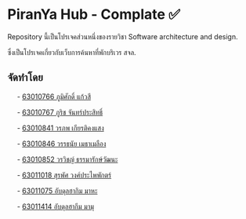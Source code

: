 # PiranYa Hub - Complate ✅

Repository นี้เป็นโปรเจคส่วนหนึ่งของรายวิชา Software architecture and design.

ซึ่งเป็นโปรเจคเกี่ยวกับเว็บการค้นหาที่พักบริเวร สจล.

## จัดทำโดย
&nbsp;&nbsp;&nbsp;&nbsp;&nbsp;-&nbsp;[63010766  ภูมิศักดิ์  แก้วสี](https://github.com/poomsakk)

&nbsp;&nbsp;&nbsp;&nbsp;&nbsp;-&nbsp;[63010767  ภูริช  จันทร์ประสิทธิ์](https://github.com/Phurich63010767)

&nbsp;&nbsp;&nbsp;&nbsp;&nbsp;-&nbsp;[63010841  วรภพ  เกียรติคงแสง](https://github.com/Warapob)

&nbsp;&nbsp;&nbsp;&nbsp;&nbsp;-&nbsp;[63010846  วรรธนัย	 เมธาเมลือง](https://github.com/Watanai1245)

&nbsp;&nbsp;&nbsp;&nbsp;&nbsp;-&nbsp;[63010852  วรวิชญ์  ธรรมารักษ์วัฒนะ](https://github.com/KuR0uSaGi)

&nbsp;&nbsp;&nbsp;&nbsp;&nbsp;-&nbsp;[63011018  สุรพัศ  วงศ์ประไพพักตร์](https://github.com/surapat12)

&nbsp;&nbsp;&nbsp;&nbsp;&nbsp;-&nbsp;[63011075  อับดุลฮากิม  มาหะ](https://github.com/Abdulhakim-Maha)

&nbsp;&nbsp;&nbsp;&nbsp;&nbsp;-&nbsp;[63011414  อับดุลฮากีม  มามุ](https://github.com/hakimparoo)

